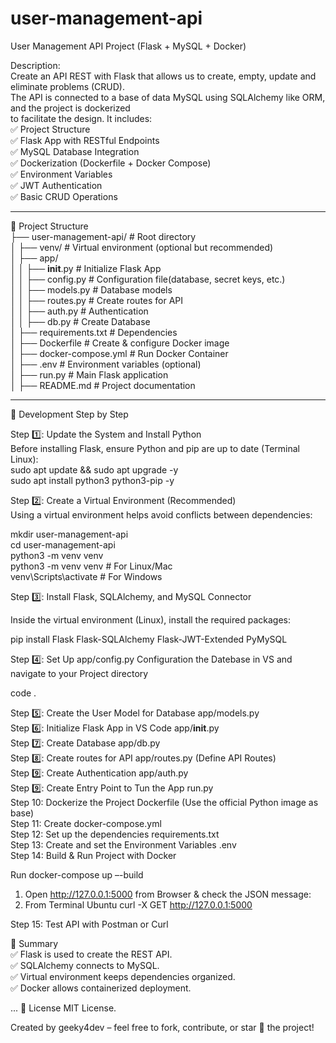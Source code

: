 # user-management-api  
User Management API Project (Flask + MySQL + Docker)  

Description:  
Create an API REST with Flask that allows us to create, empty, update and eliminate problems (CRUD).   
The API is connected to a base of data MySQL using SQLAlchemy like ORM, and the project is dockerized    
to facilitate the design.
It includes:  
✅ Project Structure  
✅ Flask App with RESTful Endpoints  
✅ MySQL Database Integration  
✅ Dockerization (Dockerfile + Docker Compose)  
✅ Environment Variables  
✅ JWT Authentication  
✅ Basic CRUD Operations  
__________________________________________________________________________________________________
📂 Project Structure  
├── user-management-api/       # Root directory  
│   ├── venv/                  # Virtual environment (optional but recommended)  
│   ├── app/                               
│   │   ├── __init__.py        # Initialize Flask App  
│   │   ├── config.py          # Configuration file(database, secret keys, etc.)  
│   │   ├── models.py          # Database models   
│   │   ├── routes.py          # Create routes for API  
│   │   ├── auth.py            # Authentication  
│   │   ├── db.py              # Create Database  
│   ├── requirements.txt       # Dependencies  
│   ├── Dockerfile             # Create & configure Docker image   
│   ├── docker-compose.yml     # Run Docker Container  
│   ├── .env                   # Environment variables (optional)  
│   ├── run.py                 # Main Flask application  
│   ├── README.md              # Project documentation   
___________________________________________________________________________________________________
🚀 Development Step by Step  

Step 1️⃣: Update the System and Install Python  
Before installing Flask, ensure Python and pip are up to date (Terminal Linux):   
sudo apt update && sudo apt upgrade -y  
sudo apt install python3 python3-pip -y  

Step 2️⃣: Create a Virtual Environment (Recommended)  
Using a virtual environment helps avoid conflicts between dependencies:  

mkdir user-management-api  
cd user-management-api  
python3 -m venv venv  
python3 -m venv venv      # For Linux/Mac  
venv\Scripts\activate     # For Windows  

Step 3️⃣: Install Flask, SQLAlchemy, and MySQL Connector  

Inside the virtual environment (Linux), install the required packages:  

pip install Flask Flask-SQLAlchemy Flask-JWT-Extended PyMySQL  

Step 4️⃣:  Set Up app/config.py Configuration the Datebase  in VS and navigate to your Project directory  

code .

Step 5️⃣:  Create the User Model for Database app/models.py  
Step 6️⃣:  Initialize Flask App in VS Code app/__init__.py    
Step 7️⃣:  Create Database app/db.py  
Step 8️⃣:  Create routes for API app/routes.py (Define API Routes)  
Step 9️⃣:  Create Authentication app/auth.py   
Step 9️⃣:  Create Entry Point to Tun the App run.py  
Step 10:  Dockerize the Project  Dockerfile (Use the official Python image as base)  
Step 11: Create docker-compose.yml  
Step 12:  Set up the dependencies requirements.txt   
Step 13:  Create and set the Environment Variables .env       
Step 14: Build & Run Project with Docker

Run  docker-compose up –-build  
1.	Open http://127.0.0.1:5000  from Browser & check the JSON message:   
2.	From Terminal Ubuntu curl -X GET http://127.0.0.1:5000
     
Step 15: Test API with Postman or Curl    

🔹 Summary  
✅ Flask is used to create the REST API.  
✅ SQLAlchemy connects to MySQL.  
✅ Virtual environment keeps dependencies organized.  
✅ Docker allows containerized deployment.  

...
📜 License
MIT License.

Created by geeky4dev – feel free to fork, contribute, or star 🌟 the project!
